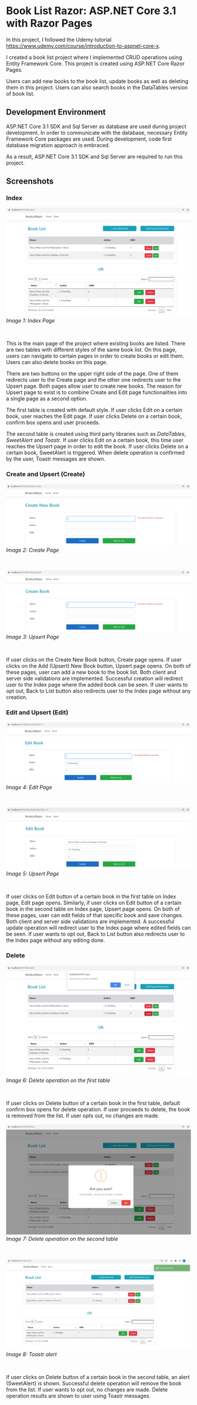 # Book List Razor: ASP.NET Core 3.1 with Razor Pages
In this project, I followed the Udemy tutorial https://www.udemy.com/course/introduction-to-aspnet-core-x.

I created a book list project where I implemented CRUD operations using Entity Framework Core.
This project is created using ASP.NET Core Razor Pages.

Users can add new books to the book list, update books as well as deleting them in this project.
Users can also search books in the DataTables version of book list.

## Development Environment

ASP.NET Core 3.1 SDK and Sql Server as database are used during project development.
In order to communicate with the database, necessary Entity Framework Core packages are used.
During development, code first database migration approach is embraced.

As a result, ASP.NET Core 3.1 SDK and Sql Server are required to run this project.

## Screenshots

### Index

![ss_01.PNG](Docs/Screenshots/ss_01.PNG)
<i>Image 1: Index Page</i>

<br/>

This is the main page of the project where existing books are listed.
There are two tables with different styles of the same book list.
On this page, users can navigate to certain pages in order to create books or edit them.
Users can also delete books on this page.

There are two buttons on the upper right side of the page.
One of them redirects user to the Create page and the other one redirects user to the Upsert page.
Both pages allow user to create new books.
The reason for Upsert page to exist is to combine Create and Edit page functionalities into a single page as a second option.

The first table is created with default style.
If user clicks Edit on a certain book, user reaches the Edit page.
If user clicks Delete on a certain book, confirm box opens and user proceeds.

The second table is created using third party libraries such as *DataTables*, *SweetAlert* and *Toastr*.
If user clicks Edit on a certain book, this time user reaches the Upsert page in order to edit the book.
If user clicks Delete on a certain book, SweetAlert is triggered.
When delete operation is confirmed by the user, Toastr messages are shown.

### Create and Upsert (Create)

![ss_02.PNG](Docs/Screenshots/ss_02.PNG)
<i>Image 2: Create Page</i>

<br/>

![ss_03.PNG](Docs/Screenshots/ss_03.PNG)
<i>Image 3: Upsert Page</i>

<br/>

If user clicks on the Create New Book button, Create page opens.
If user clicks on the Add (Upsert) New Book button, Upsert page opens.
On both of these pages, user can add a new book to the book list.
Both client and server side validations are implemented.
Successful creation will redirect user to the Index page where the added book can be seen.
If user wants to opt out, Back to List button also redirects user to the Index page without any creation.

### Edit and Upsert (Edit)

![ss_04.PNG](Docs/Screenshots/ss_04.PNG)
<i>Image 4: Edit Page</i>

<br/>

![ss_05.PNG](Docs/Screenshots/ss_05.PNG)
<i>Image 5: Upsert Page</i>

<br/>

If user clicks on Edit button of a certain book in the first table on Index page, Edit page opens.
Similarly, if user clicks on Edit button of a certain book in the second table on Index page, Upsert page opens.
On both of these pages, user can edit fields of that specific book and save changes.
Both client and server side validations are implemented.
A successful update operation will redirect user to the Index page where edited fields can be seen.
If user wants to opt out, Back to List button also redirects user to the Index page without any editing done.

### Delete

![ss_06.PNG](Docs/Screenshots/ss_06.PNG)
<i>Image 6: Delete operation on the first table</i>

<br/>

If user clicks on Delete button of a certain book in the first table, default confirm box opens for delete operation.
If user proceeds to delete, the book is removed from the list. If user opts out, no changes are made.

![ss_07.PNG](Docs/Screenshots/ss_07.PNG)
<i>Image 7: Delete operation on the second table</i>

<br/>

![ss_08.PNG](Docs/Screenshots/ss_08.PNG)
<i>Image 8: Toastr alert</i>

<br/>

If user clicks on Delete button of a certain book in the second table, an alert (SweetAlert) is shown.
Successful delete operation will remove the book from the list.
If user wants to opt out, no changes are made.
Delete operation results are shown to user using Toastr messages.